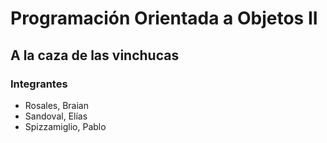 # Programación Orientada a Objetos II

## A la caza de las vinchucas

### Integrantes

- Rosales, Braian
- Sandoval, Elías
- Spizzamiglio, Pablo
